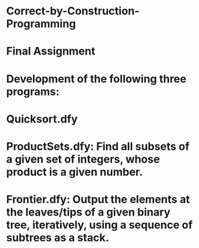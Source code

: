 # Correct-by-Construction-Programming

# Final Assignment
# Development of the following three programs:

# Quicksort.dfy
# ProductSets.dfy: Find all subsets of a given set of integers, whose product is a given number.
# Frontier.dfy: Output the elements at the leaves/tips of a given binary tree, iteratively, using a sequence of subtrees as a stack.
